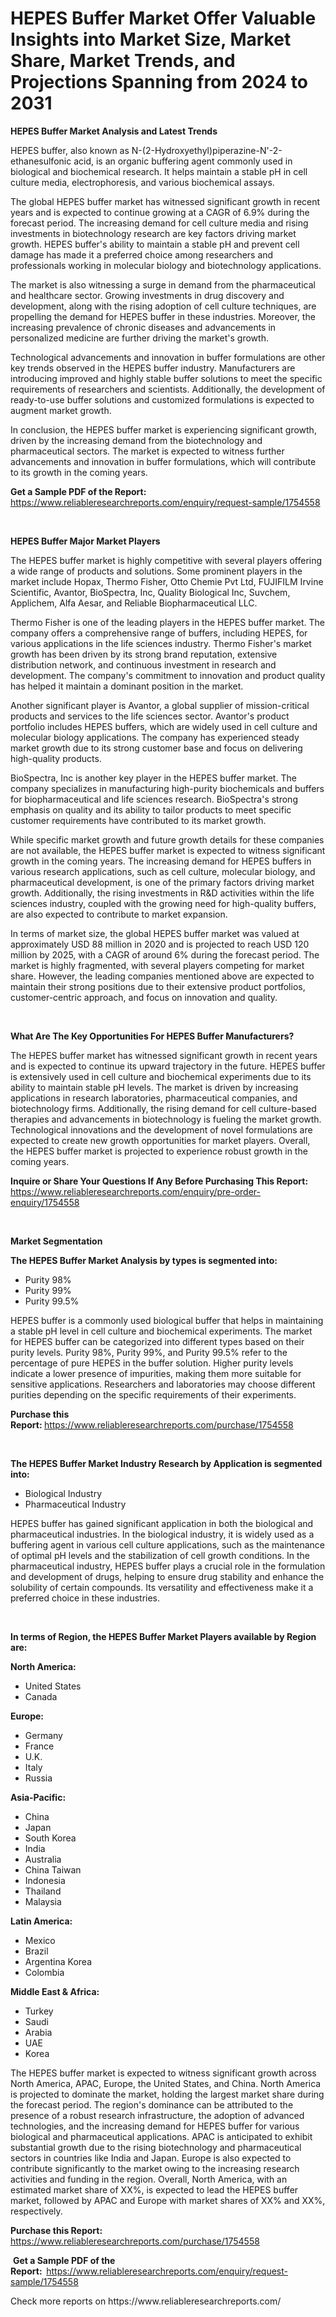 <p><h1>HEPES Buffer Market Offer Valuable Insights into Market Size, Market Share, Market Trends, and Projections Spanning from 2024 to 2031</h1></p><p><strong>HEPES Buffer Market Analysis and Latest Trends</strong></p>
<p><p>HEPES buffer, also known as N-(2-Hydroxyethyl)piperazine-N'-2-ethanesulfonic acid, is an organic buffering agent commonly used in biological and biochemical research. It helps maintain a stable pH in cell culture media, electrophoresis, and various biochemical assays.</p><p>The global HEPES buffer market has witnessed significant growth in recent years and is expected to continue growing at a CAGR of 6.9% during the forecast period. The increasing demand for cell culture media and rising investments in biotechnology research are key factors driving market growth. HEPES buffer's ability to maintain a stable pH and prevent cell damage has made it a preferred choice among researchers and professionals working in molecular biology and biotechnology applications.</p><p>The market is also witnessing a surge in demand from the pharmaceutical and healthcare sector. Growing investments in drug discovery and development, along with the rising adoption of cell culture techniques, are propelling the demand for HEPES buffer in these industries. Moreover, the increasing prevalence of chronic diseases and advancements in personalized medicine are further driving the market's growth.</p><p>Technological advancements and innovation in buffer formulations are other key trends observed in the HEPES buffer industry. Manufacturers are introducing improved and highly stable buffer solutions to meet the specific requirements of researchers and scientists. Additionally, the development of ready-to-use buffer solutions and customized formulations is expected to augment market growth.</p><p>In conclusion, the HEPES buffer market is experiencing significant growth, driven by the increasing demand from the biotechnology and pharmaceutical sectors. The market is expected to witness further advancements and innovation in buffer formulations, which will contribute to its growth in the coming years.</p></p>
<p><strong>Get a Sample PDF of the Report:&nbsp;</strong> <a href="https://www.reliableresearchreports.com/enquiry/request-sample/1754558">https://www.reliableresearchreports.com/enquiry/request-sample/1754558</a></p>
<p>&nbsp;</p>
<p><strong>HEPES Buffer Major Market Players</strong></p>
<p><p>The HEPES buffer market is highly competitive with several players offering a wide range of products and solutions. Some prominent players in the market include Hopax, Thermo Fisher, Otto Chemie Pvt Ltd, FUJIFILM Irvine Scientific, Avantor, BioSpectra, Inc, Quality Biological Inc, Suvchem, Applichem, Alfa Aesar, and Reliable Biopharmaceutical LLC.</p><p>Thermo Fisher is one of the leading players in the HEPES buffer market. The company offers a comprehensive range of buffers, including HEPES, for various applications in the life sciences industry. Thermo Fisher's market growth has been driven by its strong brand reputation, extensive distribution network, and continuous investment in research and development. The company's commitment to innovation and product quality has helped it maintain a dominant position in the market.</p><p>Another significant player is Avantor, a global supplier of mission-critical products and services to the life sciences sector. Avantor's product portfolio includes HEPES buffers, which are widely used in cell culture and molecular biology applications. The company has experienced steady market growth due to its strong customer base and focus on delivering high-quality products.</p><p>BioSpectra, Inc is another key player in the HEPES buffer market. The company specializes in manufacturing high-purity biochemicals and buffers for biopharmaceutical and life sciences research. BioSpectra's strong emphasis on quality and its ability to tailor products to meet specific customer requirements have contributed to its market growth.</p><p>While specific market growth and future growth details for these companies are not available, the HEPES buffer market is expected to witness significant growth in the coming years. The increasing demand for HEPES buffers in various research applications, such as cell culture, molecular biology, and pharmaceutical development, is one of the primary factors driving market growth. Additionally, the rising investments in R&D activities within the life sciences industry, coupled with the growing need for high-quality buffers, are also expected to contribute to market expansion.</p><p>In terms of market size, the global HEPES buffer market was valued at approximately USD 88 million in 2020 and is projected to reach USD 120 million by 2025, with a CAGR of around 6% during the forecast period. The market is highly fragmented, with several players competing for market share. However, the leading companies mentioned above are expected to maintain their strong positions due to their extensive product portfolios, customer-centric approach, and focus on innovation and quality.</p></p>
<p>&nbsp;</p>
<p><strong>What Are The Key Opportunities For HEPES Buffer Manufacturers?</strong></p>
<p><p>The HEPES buffer market has witnessed significant growth in recent years and is expected to continue its upward trajectory in the future. HEPES buffer is extensively used in cell culture and biochemical experiments due to its ability to maintain stable pH levels. The market is driven by increasing applications in research laboratories, pharmaceutical companies, and biotechnology firms. Additionally, the rising demand for cell culture-based therapies and advancements in biotechnology is fueling the market growth. Technological innovations and the development of novel formulations are expected to create new growth opportunities for market players. Overall, the HEPES buffer market is projected to experience robust growth in the coming years.</p></p>
<p><strong>Inquire or Share Your Questions If Any Before Purchasing This Report:</strong> <a href="https://www.reliableresearchreports.com/enquiry/pre-order-enquiry/1754558">https://www.reliableresearchreports.com/enquiry/pre-order-enquiry/1754558</a></p>
<p>&nbsp;</p>
<p><strong>Market Segmentation</strong></p>
<p><strong>The HEPES Buffer Market Analysis by types is segmented into:</strong></p>
<p><ul><li>Purity 98%</li><li>Purity 99%</li><li>Purity 99.5%</li></ul></p>
<p><p>HEPES buffer is a commonly used biological buffer that helps in maintaining a stable pH level in cell culture and biochemical experiments. The market for HEPES buffer can be categorized into different types based on their purity levels. Purity 98%, Purity 99%, and Purity 99.5% refer to the percentage of pure HEPES in the buffer solution. Higher purity levels indicate a lower presence of impurities, making them more suitable for sensitive applications. Researchers and laboratories may choose different purities depending on the specific requirements of their experiments.</p></p>
<p><strong>Purchase this Report:&nbsp;</strong><a href="https://www.reliableresearchreports.com/purchase/1754558">https://www.reliableresearchreports.com/purchase/1754558</a></p>
<p>&nbsp;</p>
<p><strong>The HEPES Buffer Market Industry Research by Application is segmented into:</strong></p>
<p><ul><li>Biological Industry</li><li>Pharmaceutical Industry</li></ul></p>
<p><p>HEPES buffer has gained significant application in both the biological and pharmaceutical industries. In the biological industry, it is widely used as a buffering agent in various cell culture applications, such as the maintenance of optimal pH levels and the stabilization of cell growth conditions. In the pharmaceutical industry, HEPES buffer plays a crucial role in the formulation and development of drugs, helping to ensure drug stability and enhance the solubility of certain compounds. Its versatility and effectiveness make it a preferred choice in these industries.</p></p>
<p>&nbsp;</p>
<p><strong>In terms of Region, the HEPES Buffer Market Players available by Region are:</strong></p>
<p>
    <p> <strong> North America: </strong>
        <ul>
            <li>United States</li>
            <li>Canada</li>
        </ul>
        </p> 
    <p> <strong> Europe: </strong>
        <ul>
            <li>Germany</li>
            <li>France</li>
            <li>U.K.</li>
            <li>Italy</li>
            <li>Russia</li>
        </ul>
        </p> 
    <p> <strong> Asia-Pacific: </strong>
        <ul>
            <li>China</li>
            <li>Japan</li>
            <li>South Korea</li>
            <li>India</li>
            <li>Australia</li>
            <li>China Taiwan</li>
            <li>Indonesia</li>
            <li>Thailand</li>
            <li>Malaysia</li>
        </ul>
        </p> 
    <p> <strong> Latin America: </strong>
        <ul>
            <li>Mexico</li>
            <li>Brazil</li>
            <li>Argentina Korea</li>
            <li>Colombia</li>
        </ul>
        </p> 
    <p> <strong> Middle East & Africa: </strong>
        <ul>
            <li>Turkey</li>
            <li>Saudi</li>
            <li>Arabia</li>
            <li>UAE</li>
            <li>Korea</li>
        </ul>
    </p>
    </p>
<p><p>The HEPES buffer market is expected to witness significant growth across North America, APAC, Europe, the United States, and China. North America is projected to dominate the market, holding the largest market share during the forecast period. The region's dominance can be attributed to the presence of a robust research infrastructure, the adoption of advanced technologies, and the increasing demand for HEPES buffer for various biological and pharmaceutical applications. APAC is anticipated to exhibit substantial growth due to the rising biotechnology and pharmaceutical sectors in countries like India and Japan. Europe is also expected to contribute significantly to the market owing to the increasing research activities and funding in the region. Overall, North America, with an estimated market share of XX%, is expected to lead the HEPES buffer market, followed by APAC and Europe with market shares of XX% and XX%, respectively.</p></p>
<p><strong>Purchase this Report: </strong><a href="https://www.reliableresearchreports.com/purchase/1754558">https://www.reliableresearchreports.com/purchase/1754558</a></p>
<p>&nbsp;<strong>Get a Sample PDF of the Report:&nbsp;&nbsp;</strong><a href="https://www.reliableresearchreports.com/enquiry/request-sample/1754558">https://www.reliableresearchreports.com/enquiry/request-sample/1754558</a></p>
<p><strong></strong></p>
<p>Check more reports on https://www.reliableresearchreports.com/</p>